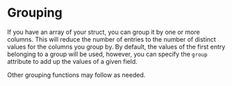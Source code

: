 # Grouping

If you have an array of your struct, you can group it by one or more columns. This will reduce the number of entries to
the number of distinct values for the columns you group by. By default, the values of the first entry belonging to a
group will be used, however, you can specify the `group` attribute to add up the values of a given
field.

Other grouping functions may follow as needed.
